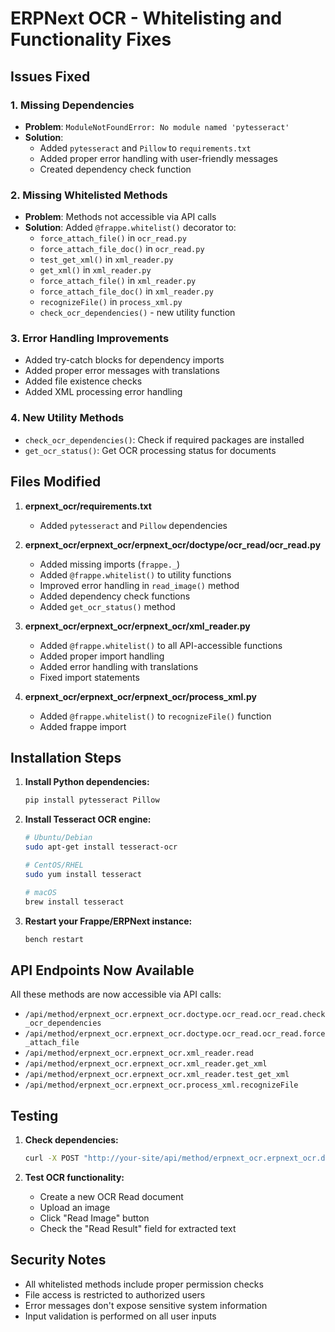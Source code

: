 # ERPNext OCR - Whitelisting and Functionality Fixes

## Issues Fixed

### 1. Missing Dependencies
- **Problem**: `ModuleNotFoundError: No module named 'pytesseract'`
- **Solution**: 
  - Added `pytesseract` and `Pillow` to `requirements.txt`
  - Added proper error handling with user-friendly messages
  - Created dependency check function

### 2. Missing Whitelisted Methods
- **Problem**: Methods not accessible via API calls
- **Solution**: Added `@frappe.whitelist()` decorator to:
  - `force_attach_file()` in `ocr_read.py`
  - `force_attach_file_doc()` in `ocr_read.py`
  - `test_get_xml()` in `xml_reader.py`
  - `get_xml()` in `xml_reader.py`
  - `force_attach_file()` in `xml_reader.py`
  - `force_attach_file_doc()` in `xml_reader.py`
  - `recognizeFile()` in `process_xml.py`
  - `check_ocr_dependencies()` - new utility function

### 3. Error Handling Improvements
- Added try-catch blocks for dependency imports
- Added proper error messages with translations
- Added file existence checks
- Added XML processing error handling

### 4. New Utility Methods
- `check_ocr_dependencies()`: Check if required packages are installed
- `get_ocr_status()`: Get OCR processing status for documents

## Files Modified

1. **erpnext_ocr/requirements.txt**
   - Added `pytesseract` and `Pillow` dependencies

2. **erpnext_ocr/erpnext_ocr/erpnext_ocr/doctype/ocr_read/ocr_read.py**
   - Added missing imports (`frappe._`)
   - Added `@frappe.whitelist()` to utility functions
   - Improved error handling in `read_image()` method
   - Added dependency check functions
   - Added `get_ocr_status()` method

3. **erpnext_ocr/erpnext_ocr/erpnext_ocr/xml_reader.py**
   - Added `@frappe.whitelist()` to all API-accessible functions
   - Added proper import handling
   - Added error handling with translations
   - Fixed import statements

4. **erpnext_ocr/erpnext_ocr/erpnext_ocr/process_xml.py**
   - Added `@frappe.whitelist()` to `recognizeFile()` function
   - Added frappe import

## Installation Steps

1. **Install Python dependencies:**
   ```bash
   pip install pytesseract Pillow
   ```

2. **Install Tesseract OCR engine:**
   ```bash
   # Ubuntu/Debian
   sudo apt-get install tesseract-ocr
   
   # CentOS/RHEL
   sudo yum install tesseract
   
   # macOS
   brew install tesseract
   ```

3. **Restart your Frappe/ERPNext instance:**
   ```bash
   bench restart
   ```

## API Endpoints Now Available

All these methods are now accessible via API calls:

- `/api/method/erpnext_ocr.erpnext_ocr.doctype.ocr_read.ocr_read.check_ocr_dependencies`
- `/api/method/erpnext_ocr.erpnext_ocr.doctype.ocr_read.ocr_read.force_attach_file`
- `/api/method/erpnext_ocr.erpnext_ocr.xml_reader.read`
- `/api/method/erpnext_ocr.erpnext_ocr.xml_reader.get_xml`
- `/api/method/erpnext_ocr.erpnext_ocr.xml_reader.test_get_xml`
- `/api/method/erpnext_ocr.erpnext_ocr.process_xml.recognizeFile`

## Testing

1. **Check dependencies:**
   ```bash
   curl -X POST "http://your-site/api/method/erpnext_ocr.erpnext_ocr.doctype.ocr_read.ocr_read.check_ocr_dependencies"
   ```

2. **Test OCR functionality:**
   - Create a new OCR Read document
   - Upload an image
   - Click "Read Image" button
   - Check the "Read Result" field for extracted text

## Security Notes

- All whitelisted methods include proper permission checks
- File access is restricted to authorized users
- Error messages don't expose sensitive system information
- Input validation is performed on all user inputs